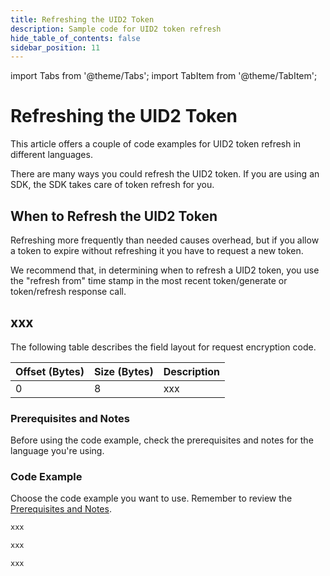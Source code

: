 ```yaml
---
title: Refreshing the UID2 Token
description: Sample code for UID2 token refresh
hide_table_of_contents: false
sidebar_position: 11
---
```


import Tabs from '@theme/Tabs';
import TabItem from '@theme/TabItem';

# Refreshing the UID2 Token

This article offers a couple of code examples for UID2 token refresh in different languages.

There are many ways you could refresh the UID2 token. If you are using an SDK, the SDK takes care of token refresh for you.



## When to Refresh the UID2 Token

Refreshing more frequently than needed causes overhead, but if you allow a token to expire without refreshing it you have to request a new token.

We recommend that, in determining when to refresh a UID2 token, you use the "refresh from" time stamp in the most recent token/generate or token/refresh response call.



## xxx

The following table describes the field layout for request encryption code.

| Offset (Bytes) | Size (Bytes) | Description |
| :--- | :--- | :--- |
| 0 | 8 | xxx |

### Prerequisites and Notes

Before using the code example, check the prerequisites and notes for the language you're using.

### Code Example

Choose the code example you want to use. Remember to review the [Prerequisites and Notes](#prerequisites-and-notes).

<Tabs groupId="language-selection">
<TabItem value='py' label='Python'>

```py title="uid2_request.py"
xxx
```
</TabItem>
<TabItem value='java' label='Java'>

```java title="Uid2Request.java"
xxx
```
</TabItem>
<TabItem value='cs' label='C#'>

```cs title="uid2_request.cs"
xxx
```
</TabItem>
</Tabs>
